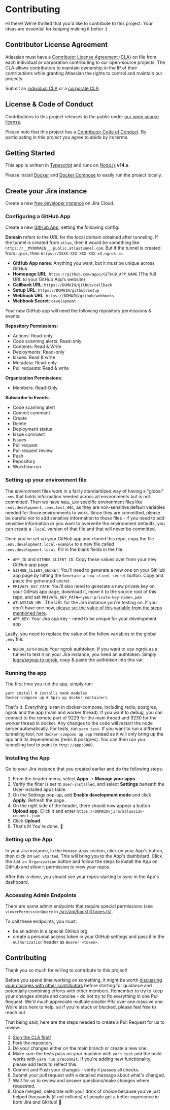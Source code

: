# Contributing

Hi there! We're thrilled that you'd like to contribute to this project. Your ideas are essential for keeping making it better :)

## Contributor License Agreement

Atlassian must have a [Contributor License Agreement (CLA)](https://opensource.atlassian.com/cla) on file from each individual or corporation contributing to our open-source projects. The CLA allows contributors to maintain ownership in the IP of their contributions while granting Atlassian the rights to control and maintain our projects.

Submit an [individual CLA](https://opensource.atlassian.com/individual) or a [corporate CLA](https://opensource.atlassian.com/corporate).

## License & Code of Conduct

Contributions to this project releases to the public under [our open source license](LICENSE).

Please note that this project has a [Contributor Code of Conduct](CODE_OF_CONDUCT.md). By participating in this project you agree to abide by its terms.

## Getting Started

This app is written in [Typescript](https://www.typescriptlang.org/) and runs on [Node.js](https://nodejs.org/) **v14.x**. 

Please install [Docker](https://www.docker.com/get-started) and [Docker Compose](https://docs.docker.com/compose/install/) to easily run the project locally.

## Create your Jira instance

Create a new [free developer instance](https://developer.atlassian.com/platform/marketplace/getting-started/#free-developer-instances-to-build-and-test-your-app) on Jira Cloud.

### Configuring a GitHub App

Create a new [GitHub App](https://github.com/settings/apps), setting the following config:

**Domain** refers to the URL for the local domain obtained after tunneling. If the tunnel is created from `atlas`, then it would be something like `https://__MYDOMAIN__.public.atlastunnel.com`. But if the tunnel is created from `ngrok`, then `https://XXXX-XXX-XXX-XXX-xX.ngrok.io`.

- **GitHub App name**: Anything you want, but it must be unique across GitHub
- **Homepage URL**: `https://github.com/apps/GITHUB_APP_NAME` (The full URL to your GitHub App’s website)
- **Callback URL**: `https://DOMAIN/github/callback`
- **Setup URL**: `https://DOMAIN/github/setup`
- **Webhook URL**: `https://DOMAIN/github/webhooks`
- **Webhook Secret**: `development`

Your new GitHub app will need the following repository permissions & events:

**Repository Permissions**:
+ Actions: Read-only
+ Code scanning alerts: Read-only
+ Contents: Read & Write
+ Deployments: Read-only
+ Issues: Read & write
+ Metadata: Read-only
+ Pull requests: Read & write

**Organization Permissions**:
+ Members: Read-Only

**Subscribe to Events**:
+ Code scanning alert
+ Commit comment
+ Create
+ Delete
+ Deployment status
+ Issue comment
+ Issues
+ Pull request
+ Pull request review
+ Push
+ Repository
+ Workflow run

### Setting up your environment file

The environment files work in a fairly standardized way of having a "global" `.env` that holds information needed across all environments but is not committed. Then we have `NODE_ENV` specific environment files like `.env.development`, `.env.test`, etc, as they are non-sensitive default variables needed for those environments to work.  Since they are committed, please be careful not to add sensitive information to these files - if you need to add sensitive information or you want to overwrite the environment defaults, you can create a `.local` version of that file and that will never be committed. 

Once you've set up your GitHub app and cloned this repo, copy the file `.env.development.local-example` to a new file called `.env.development.local`.  Fill in the blank fields in the file:

+ `APP_ID` and `GITHUB_CLIENT_ID`: Copy these values over from your new GitHub app page.
+ `GITHUB_CLIENT_SECRET`: You'll need to generate a new one on your GitHub app page by hitting the `Generate a new client secret` button. Copy and paste the generated secret.
+ `PRIVATE_KEY_PATH`: You'll also need to generate a new private key on your GitHub app page, download it, move it to the source root of this repo, and set `PRIVATE_KEY_PATH=<your-private-key-name>.pem`
+ `ATLASSIAN_URL`: The URL for the Jira instance you're testing on. If you don't have one now, [please set the value of this variable from the steps mentioned here](#create-your-jira-instance).
+ `APP_KEY`: Your Jira app key - need to be unique for your development app

Lastly, you need to replace the value of the follow variables in the global `.env` file:

+ `NGROK_AUTHTOKEN`: Your ngrok authtoken.  If you want to use ngrok as a tunnel to test it on your Jira instance, you need an authtoken. Simply [login/signup to ngrok](https://dashboard.ngrok.com/get-started/setup), copy & paste the authtoken into this var.

### Running the app

The first time you run the app, simply run:

```
yarn install # installs node modules
docker-compose up # Spin up docker containers
```

That's it.  Everything is ran in docker-compose, including redis, postgres, ngrok and the app (main and worker thread).
If you want to debug, you can connect to the remote port of 9229 for the main thread and 9230 for the worker thread in docker.  Any changes to the code will restart the node server automatically.
For tests, run `yarn test`.
If you want to run a different tunneling tool, run `docker-compose up app` instead as it will only bring up the app and its dependencies (redis & postgres).  You can then run you tunnelling tool to point to `http://app:8080`.

### Installing the App

Go to your Jira instance that you created earlier and do the following steps:
1. From the header menu, select **Apps** -> **Manage your apps**.
1. Verify the filter is set to `User-installed`, and select **Settings** beneath the User-installed apps table.
1. On the Settings pop-up, add **Enable development mode** and click **Apply**. Refresh the page.
1. On the right side of the header, there should now appear a button **Upload app**. Click it and enter `https://DOMAIN/jira/atlassian-connect.json`
1. Click **Upload**.
1. That's it! You're done. :tada:

### Setting up the App

In your Jira instance, in the `Manage Apps` section, click on your App's button, then click on `Get Started`.  This will bring you to the App's dashboard.  Click the `Add an Organization` button and follow the steps to install the App on GitHub and allow it permission to view your repos.

After this is done, you should see your repos starting to sync in the App's dashboard.

### Accessing Admin Endpoints

There are some admin endpoints that require special permissions (see `viewerPermissionQuery` in [/src/api/backfill.types.ts](/src/routes/api/index.ts)).

To call these endpoints, you must:

* be an admin in a special GitHub org
* create a personal access token in your GitHub settings and pass it in the `Authorization` header as `Bearer <token>`.

## Contributing

Thank you so much for willing to contribute to this project!  

Before you spend time working on something, it might be worth [discussing your changes with other contributors](https://github.com/atlassian/github-for-jira/discussions) before starting for guidance and potentially combining efforts with other members.  Remember to try to keep your changes simple and concise - do not try to fix everything in one Pull Request.  We'd much appreciate multiple smaller PRs over one massive one. We're also here to help, so if you're stuck or blocked, please feel free to reach out.

That being said, here are the steps needed to create a Pull Request for us to review:

1. [Sign the CLA first!](#contributor-license-agreement)
1. Fork the repository.
1. Do your changes either on the main branch or create a new one.
1. Make sure the tests pass on your machine with `yarn test` and the build works with `yarn run precommit`.  If you're adding new functionality, please add tests to reflect this.
1. Commit and Push your changes - verify it passes all checks.
1. Submit your pull request with a detailed message about what's changed.
1. Wait for us to review and answer questions/make changes where requested.
1. Once merged, celebrate with your drink of choice because you've just helped thousands (if not millions) of people get a better experience in both Jira and GitHub! :beers:
